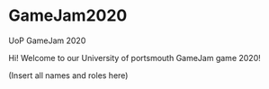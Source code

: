 # GameJam2020
UoP GameJam 2020

Hi! Welcome to our University of portsmouth GameJam game 2020!

(Insert all names and roles here)
